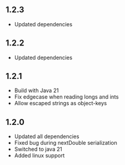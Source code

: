 ## 1.2.3

* Updated dependencies

## 1.2.2

* Updated dependencies

## 1.2.1

* Build with Java 21
* Fix edgecase when reading longs and ints
* Allow escaped strings as object-keys

## 1.2.0

* Updated all dependencies
* Fixed bug during nextDouble serialization
* Switched to java 21
* Added linux support
